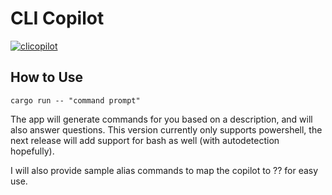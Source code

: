 # CLI Copilot
[![clicopilot](https://i.ibb.co/j5pK4Ps/clicopilot.webp)](https://ibb.co/mBxszVg)

## How to Use

```
cargo run -- "command prompt"
```

The app will generate commands for you based on a description, and will also answer questions. This version currently only supports powershell, the next release will add support for bash as well (with autodetection hopefully). 

I will also provide sample alias commands to map the copilot to ?? for easy use. 
